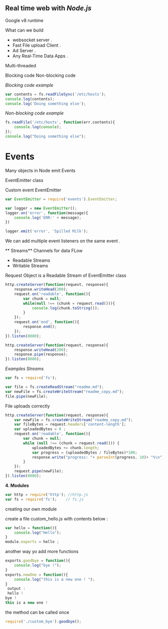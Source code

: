 ## Real time web with *Node.js*

Google v8 runtime

What can we build

* websocket server .
* Fast File upload Client .
* Ad Server .
* Any Real-Time Data Apps .


Multi-threaded

Blocking code
Non-blocking code

_Blocking code example_

```javascript
var contents = fs.readFileSync('/etc/hosts');
console.log(contents);
console.log('Doing something else');
```
 _Non-blocking code example_

```javascript
fs.readFile('/etc/hosts', function(err,contents){
    console.log(console);
});
console.log("Doing something else");
```


# **Events**

Many objects in Node emit Events

EventEmitter class

Custom event EventEmitter

```javascript
var EventEmitter = require('events').EventEmitter;

var logger = new EventEmitter();
logger.on('error', function(message){
    console.log('ERR:' + message);
})

logger.emit('error', 'Spilled Milk');
```
We can add multiple event listeners on the same event .


** Streams**
Channels for data FLow

* Readable Streams
* Writable Streams

Request Object is a Readable Stream of EventEmitter class

```javascript
http.createServer(function(request, response){
    response.writeHead(200);
    request.on('readable', function(){
        var chunk = null;
        while(null !== (chunk = request.read())){
            console.log(chunk.toString());
        }
    });
    request.on('end', function(){
        response.end();
    });
}).listen(8080);

```

```javascript
http.createServer(function(request, response){
    response.writeHead(200);
    response.pipe(response);
}).listen(8080);

```
_Examples Streams_

```javascript
var fs = require('fs');

var file = fs.createReadStream("readme.md");
var newFile = fs.createWriteStream("readme_copy.md");
file.pipe(newFile);
```


File uploads correctly


```javascript
http.createServer(function(request, response){
    var newFile = fs.createWriteStream("readme_copy.md");
    var fileBytes = request.headers['content-length'];
    var uploadedBytes = 0 ;
    request.on('readable', function(){
        var chunk = null;
        while (null !== (chunk = request.read())) {
            uploadedBytes += chunk.length;
            var progress = (uploadedBytes / fileBytes)*100;
            response.write("progress: "+ parseInt(progress, 10)+ "%\n") ;
        }
    });
    request.pipe(newFile);
}).listen(8080);
```
**4. Modules**

```javascript
var http = require('http'); //http.js
var fs = require('fs');    // fs.js
```

creating our own module

create a file custom_hello.js with contents below :

```javascript
var hello = function(){
    console.log("Hello");
}
module.exports = hello ;
```
another way yo add more functions

```javascript
exports.goodbye = function(){
    console.log("bye !");
}
exports.newOne = function(){
    console.log("this is a new one ! ");
}
 output :
 hello !
bye !
this is a new one !
```

the method can be called once

```javascript
require('./custom_bye').goodbye();
```




